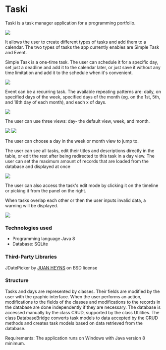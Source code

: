 <h1>Taski</h1>

<p>Taski is a task manager application for a programming portfolio.</p>
<img src="./images/preview1.png">

<p>It allows the user to create different types of tasks and add them to a calendar. The two types of tasks the app currently enables are Simple Task and Event. </p>

<p>Simple Task is a one-time task. The user can schedule it for a specific day, set just a deadline and add it to the calendar later, or just save it without any time limitation and add it to the schedule when it's convenient.</P>

<img src="./images/preview2.png">

<p>Event can be a recurring task. The available repeating patterns are: daily, on specified days of the week, specified days of the month (eg. on the 1st, 5th, and 18th day of each month), and each x of days.</p>

<img src="./images/preview3.png">

<p>The user can use three views: day- the default view, week, and month.</p>
<img src="./images/preview4.png">
<img src="./images/preview5.png">
<p>The user can choose a day in the week or month view to jump to.</p>

<p>The user can see all tasks, edit their titles and descriptions directly in the table, or edit the rest after being redirected to this task in a day view. The user can set the maximum amount of records that are loaded from the database and displayed at once</p>
<img src="./images/preview6.png">

<p>The user can also access the task's edit mode by clicking it on the timeline or picking it from the panel on the right.</p>

<p>When tasks overlap each other or then the user inputs invalid data, a warning will be displayed.</p>
<img src="./images/preview7.png">


<h3>Technologies used</h3>
<ul>
<li>Programming language Java 8</li>
<li>Database: SQLite</li>
</ul>
<h3>Third-Party Libraries</h3>
<p>JDatePicker by <a href="https://github.com/JDatePicker/JDatePicker">JUAN HEYNS</a> on BSD license</p>

<h3>Structure</h3>
<p>Tasks and days are represented by classes. Their fields are modified by the user with the graphic interface. When the user performs an action, modifications to the fields of the classes and modifications to the records in the database are done independently if they are necessary. The database is accessed manually by the class CRUD, supported by the class Utilities. The class DatabaseBridge converts task models to data accepted by the CRUD methods and creates task models based on data retrieved from the database.</p>

<p>Requirements: The application runs on Windows with Java version 8 minimum.</p>
